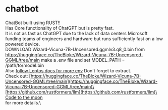 # chatbot
ChatBot built using RUST!!\
Has Core functionality of ChatGPT but is pretty fast.\
It is not as fast as ChatGPT due to the lack of data centers Microsoft funding teams of engineers and hardware
but runs sufficiently fast on a low powered device.\
DOWNLOAD Wizard-Vicuna-7B-Uncensored.ggmlv3.q8_0.bin from https://huggingface.co/TheBloke/Wizard-Vicuna-7B-Uncensored-GGML/tree/main make a .env file and set MODEL_PATH = /path/to/model.bin \
Also [follow Leptos docs for more env](https://github.com/UDogg/chatbot/tree/main/rusty-llama#readme)
Don't forget to extract.\
Check out:
[https://huggingface.co/TheBloke/Wizard-Vicuna-7B-Uncensored-GGML/tree/main](https://huggingface.co/TheBloke/Wizard-Vicuna-7B-Uncensored-GGML/tree/main)\
[https://github.com/rustformers/llm](https://github.com/rustformers/llm)\
[Code to the moon](https://www.youtube.com/watch?v=vAjle3c9Xqc)\
for more details.\
